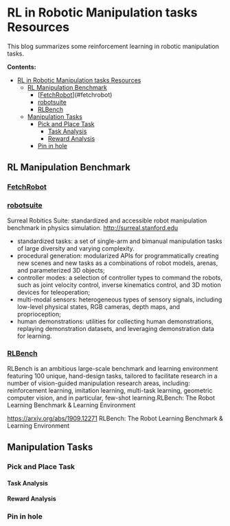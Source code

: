 # RL in Robotic Manipulation tasks Resources

This blog summarizes some reinforcement learning in robotic manipulation tasks.

**Contents:**
- [RL in Robotic Manipulation tasks Resources](#rl-in-robotic-manipulation-tasks-resources)
  - [RL Manipulation Benchmark](#rl-manipulation-benchmark)
    - [[FetchRobot]()](#fetchrobot)
    - [robotsuite](#robotsuite)
    - [RLBench](#rlbench)
  - [Manipulation Tasks](#manipulation-tasks)
    - [Pick and Place Task](#pick-and-place-task)
      - [Task Analysis](#task-analysis)
      - [Reward Analysis](#reward-analysis)
    - [Pin in hole](#pin-in-hole)


## RL Manipulation Benchmark

### [FetchRobot]()



### [robotsuite](https://github.com/StanfordVL/robosuite)

Surreal Robitics Suite: standardized and accessible robot manipulation benchmark in physics simulation. http://surreal.stanford.edu

- standardized tasks: a set of single-arm and bimanual manipulation tasks of large diversity and varying complexity.
- procedural generation: modularized APIs for programmatically creating new scenes and new tasks as a combinations of robot models, arenas, and parameterized 3D objects;
- controller modes: a selection of controller types to command the robots, such as joint velocity control, inverse kinematics control, and 3D motion devices for teleoperation;
- multi-modal sensors: heterogeneous types of sensory signals, including low-level physical states, RGB cameras, depth maps, and proprioception;
- human demonstrations: utilities for collecting human demonstrations, replaying demonstration datasets, and leveraging demonstration data for learning.

### [RLBench](https://github.com/stepjam/RLBench)

RLBench is an ambitious large-scale benchmark and learning environment featuring 100 unique, hand-design tasks, tailored to facilitate research in a number of vision-guided manipulation research areas, including: reinforcement learning, imitation learning, multi-task learning, geometric computer vision, and in particular, few-shot learning.RLBench: The Robot Learning Benchmark & Learning Environment

https://arxiv.org/abs/1909.12271 RLBench: The Robot Learning Benchmark & Learning Environment

## Manipulation Tasks

### Pick and Place Task

#### Task Analysis

#### Reward Analysis


### Pin in hole

